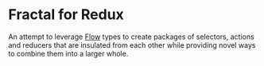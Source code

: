 # Fractal for Redux

An attempt to leverage [Flow][] types to create packages of selectors, actions and reducers that are insulated from each other while providing novel ways to combine them into a larger whole.


[Flow]: http://flow.org "Flow: A Static Type Checker for JavaScript"